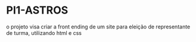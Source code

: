 # PI1-ASTROS
o projeto visa criar a front ending de um site para eleição de representante de turma, utilizando html e css
